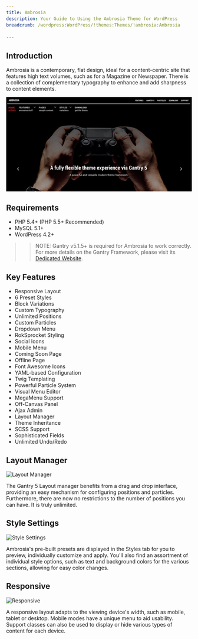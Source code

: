 ```yaml
---
title: Ambrosia
description: Your Guide to Using the Ambrosia Theme for WordPress
breadcrumb: /wordpress:WordPress/!themes:Themes/!ambrosia:Ambrosia

---
```


Introduction
-----

Ambrosia is a contemporary, flat design, ideal for a content-centric site that features high text volumes, such as for a Magazine or Newspaper. There is a collection of complementary typography to enhance and add sharpness to content elements.


![](assets/ambrosia.png)

Requirements
-----
* PHP 5.4+ (PHP 5.5+ Recommended)
* MySQL 5.1+
* WordPress 4.2+

>> NOTE: Gantry v5.1.5+ is required for Ambrosia to work correctly. For more details on the Gantry Framework, please visit its [Dedicated Website](http://gantry.org).

Key Features
-----

* Responsive Layout
* 6 Preset Styles
* Block Variations
* Custom Typography
* Unlimited Positions
* Custom Particles
* Dropdown Menu
* RokSprocket Styling
* Social Icons
* Mobile Menu
* Coming Soon Page
* Offline Page
* Font Awesome Icons
* YAML-based Configuration
* Twig Templating
* Powerful Particle System
* Visual Menu Editor
* MegaMenu Support
* Off-Canvas Panel
* Ajax Admin
* Layout Manager
* Theme Inheritance
* SCSS Support
* Sophisticated Fields
* Unlimited Undo/Redo

## Layout Manager

![Layout Manager](ft-2.jpg)

The Gantry 5 Layout manager benefits from a drag and drop interface, providing an easy mechanism for configuring positions and particles. Furthermore, there are now no restrictions to the number of positions you can have. It is truly unlimited.

## Style Settings

![Style Settings](ft-3.jpg)

Ambrosia's pre-built presets are displayed in the Styles tab for you to preview, individually customize and apply. You'll also find an assortment of individual style options, such as text and background colors for the various sections, allowing for easy color changes.

## Responsive

![Responsive](ft-4.jpg)

A responsive layout adapts to the viewing device's width, such as mobile, tablet or desktop. Mobile modes have a unique menu to aid usability. Support classes can also be used to display or hide various types of content for each device.
